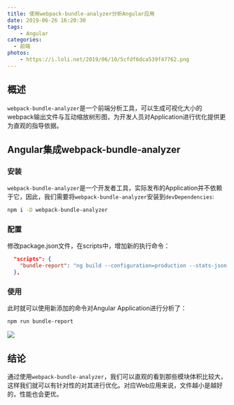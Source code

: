 ```yaml
---
title: 使用webpack-bundle-analyzer分析Angular应用
date: 2019-06-26 16:20:30
tags:
    - Angular
categories:
  - 前端
photos:
    - https://i.loli.net/2019/06/10/5cfdf6dca539f47762.png
---
```


## 概述

`webpack-bundle-analyzer`是一个前端分析工具，可以生成可视化大小的webpack输出文件与互动缩放树形图，为开发人员对Application进行优化提供更为直观的指导依据。

## Angular集成webpack-bundle-analyzer

### 安装
`webpack-bundle-analyzer`是一个开发者工具，实际发布的Application并不依赖于它，因此，我们需要将`webpack-bundle-analyzer`安装到`devDependencies`:

```bash
npm i -D webpack-bundle-analyzer
```

### 配置

修改package.json文件，在scripts中，增加新的执行命令：

```json
  "scripts": {
    "bundle-report": "ng build --configuration=production --stats-json && webpack-bundle-analyzer dist/stats.json"
  },
```

### 使用

此时就可以使用新添加的命令对Angular Application进行分析了：

```bash
npm run bundle-report
```

![](https://cdn.nlark.com/yuque/0/2019/png/269363/1561538113639-assets/web-upload/c6b3fa2a-2b5f-44aa-b14b-27d5f1cbe0e8.png)


## 结论
通过使用`webpack-bundle-analyzer`，我们可以直观的看到那些模块体积比较大，这样我们就可以有针对性的对其进行优化。对应Web应用来说，文件越小是越好的，性能也会更优。